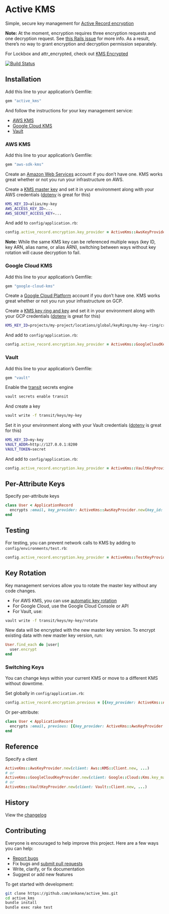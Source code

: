 # Active KMS

Simple, secure key management for [Active Record encryption](https://edgeguides.rubyonrails.org/active_record_encryption.html)

**Note:** At the moment, encryption requires three encryption requests and one decryption request. See [this Rails issue](https://github.com/rails/rails/issues/42388) for more info. As a result, there’s no way to grant encryption and decryption permission separately.

For Lockbox and attr_encrypted, check out [KMS Encrypted](https://github.com/ankane/kms_encrypted)

[![Build Status](https://github.com/ankane/active_kms/actions/workflows/build.yml/badge.svg)](https://github.com/ankane/active_kms/actions)

## Installation

Add this line to your application’s Gemfile:

```ruby
gem "active_kms"
```

And follow the instructions for your key management service:

- [AWS KMS](#aws-kms)
- [Google Cloud KMS](#google-cloud-kms)
- [Vault](#vault)

### AWS KMS

Add this line to your application’s Gemfile:

```ruby
gem "aws-sdk-kms"
```

Create an [Amazon Web Services](https://aws.amazon.com/) account if you don’t have one. KMS works great whether or not you run your infrastructure on AWS.

Create a [KMS master key](https://console.aws.amazon.com/kms/home#/kms/keys) and set it in your environment along with your AWS credentials ([dotenv](https://github.com/bkeepers/dotenv) is great for this)

```sh
KMS_KEY_ID=alias/my-key
AWS_ACCESS_KEY_ID=...
AWS_SECRET_ACCESS_KEY=...
```

And add to `config/application.rb`:

```ruby
config.active_record.encryption.key_provider = ActiveKms::AwsKeyProvider.new(key_id: ENV["KMS_KEY_ID"])
```

**Note:** While the same KMS key can be referenced multiple ways (key ID, key ARN, alias name, or alias ARN), switching between ways without key rotation will cause decryption to fail.

### Google Cloud KMS

Add this line to your application’s Gemfile:

```ruby
gem "google-cloud-kms"
```

Create a [Google Cloud Platform](https://cloud.google.com/) account if you don’t have one. KMS works great whether or not you run your infrastructure on GCP.

Create a [KMS key ring and key](https://console.cloud.google.com/iam-admin/kms) and set it in your environment along with your GCP credentials ([dotenv](https://github.com/bkeepers/dotenv) is great for this)

```sh
KMS_KEY_ID=projects/my-project/locations/global/keyRings/my-key-ring/cryptoKeys/my-key
```

And add to `config/application.rb`:

```ruby
config.active_record.encryption.key_provider = ActiveKms::GoogleCloudKeyProvider.new(key_id: ENV["KMS_KEY_ID"])
```

### Vault

Add this line to your application’s Gemfile:

```ruby
gem "vault"
```

Enable the [transit](https://www.vaultproject.io/docs/secrets/transit/index.html) secrets engine

```sh
vault secrets enable transit
```

And create a key

```sh
vault write -f transit/keys/my-key
```

Set it in your environment along with your Vault credentials ([dotenv](https://github.com/bkeepers/dotenv) is great for this)

```sh
KMS_KEY_ID=my-key
VAULT_ADDR=http://127.0.0.1:8200
VAULT_TOKEN=secret
```

And add to `config/application.rb`:

```ruby
config.active_record.encryption.key_provider = ActiveKms::VaultKeyProvider.new(key_id: ENV["KMS_KEY_ID"])
```

## Per-Attribute Keys

Specify per-attribute keys

```ruby
class User < ApplicationRecord
  encrypts :email, key_provider: ActiveKms::AwsKeyProvider.new(key_id: "...")
end
```

## Testing

For testing, you can prevent network calls to KMS by adding to `config/environments/test.rb`:

```ruby
config.active_record.encryption.key_provider = ActiveKms::TestKeyProvider.new
```

## Key Rotation

Key management services allow you to rotate the master key without any code changes.

- For AWS KMS, you can use [automatic key rotation](https://docs.aws.amazon.com/kms/latest/developerguide/rotate-keys.html)
- For Google Cloud, use the Google Cloud Console or API
- For Vault, use:

```sh
vault write -f transit/keys/my-key/rotate
```

New data will be encrypted with the new master key version. To encrypt existing data with new master key version, run:

```ruby
User.find_each do |user|
  user.encrypt
end
```

### Switching Keys

You can change keys within your current KMS or move to a different KMS without downtime.

Set globally in `config/application.rb`:

```ruby
config.active_record.encryption.previous = [{key_provider: ActiveKms::AwsKeyProvider.new(key_id: "...")}]
```

Or per-attribute:

```ruby
class User < ApplicationRecord
  encrypts :email, previous: [{key_provider: ActiveKms::AwsKeyProvider.new(key_id: "...")}]
end
```

## Reference

Specify a client

```ruby
ActiveKms::AwsKeyProvider.new(client: Aws::KMS::Client.new, ...)
# or
ActiveKms::GoogleCloudKeyProvider.new(client: Google::Cloud::Kms.key_management_service, ...)
# or
ActiveKms::VaultKeyProvider.new(client: Vault::Client.new, ...)
```

## History

View the [changelog](https://github.com/ankane/active_kms/blob/master/CHANGELOG.md)

## Contributing

Everyone is encouraged to help improve this project. Here are a few ways you can help:

- [Report bugs](https://github.com/ankane/active_kms/issues)
- Fix bugs and [submit pull requests](https://github.com/ankane/active_kms/pulls)
- Write, clarify, or fix documentation
- Suggest or add new features

To get started with development:

```sh
git clone https://github.com/ankane/active_kms.git
cd active_kms
bundle install
bundle exec rake test
```
